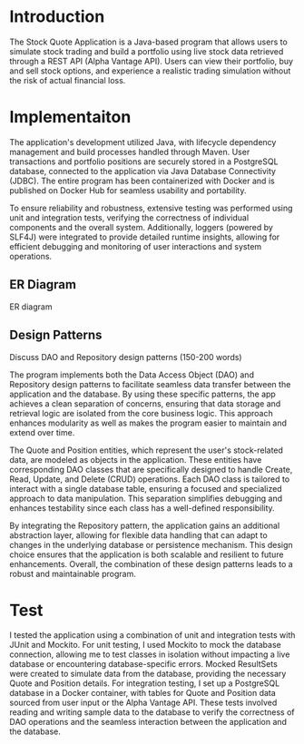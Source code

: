# Introduction
The Stock Quote Application is a Java-based program that allows users to simulate stock trading and build a portfolio using live stock data retrieved through a REST API (Alpha Vantage API). Users can view their portfolio, buy and sell stock options, and experience a realistic trading simulation without the risk of actual financial loss.

# Implementaiton
The application's development utilized Java, with lifecycle dependency management and build processes handled through Maven. User transactions and portfolio positions are securely stored in a PostgreSQL database, connected to the application via Java Database Connectivity (JDBC). The entire program has been containerized with Docker and is published on Docker Hub for seamless usability and portability.

To ensure reliability and robustness, extensive testing was performed using unit and integration tests, verifying the correctness of individual components and the overall system. Additionally, loggers (powered by SLF4J) were integrated to provide detailed runtime insights, allowing for efficient debugging and monitoring of user interactions and system operations.

## ER Diagram
ER diagram

## Design Patterns
Discuss DAO and Repository design patterns (150-200 words)

The program implements both the Data Access Object (DAO) and Repository design patterns to facilitate seamless data transfer between the application and the database. By using these specific patterns, the app achieves a clean separation of concerns, ensuring that data storage and retrieval logic are isolated from the core business logic. This approach enhances modularity as well as makes the 
program easier to maintain and extend over time.

The Quote and Position entities, which represent the user's stock-related data, are modeled as objects in the application. These entities have corresponding DAO classes that are specifically designed to handle Create, Read, Update, and Delete (CRUD) operations. Each DAO class is tailored to interact with a single database table, ensuring a focused and specialized approach to data manipulation. This separation simplifies debugging and enhances testability since each class has a well-defined responsibility.

By integrating the Repository pattern, the application gains an additional abstraction layer, allowing for flexible data handling that can adapt to changes in the underlying database or persistence mechanism. This design choice ensures that the application is both scalable and resilient to future enhancements. Overall, the combination of these design patterns leads to a robust and maintainable program.

# Test
I tested the application using a combination of unit and integration tests with JUnit and Mockito. For unit testing, I used Mockito to mock the database connection, allowing me to test classes in isolation without impacting a live database or encountering database-specific errors. Mocked ResultSets were created to simulate data from the database, providing the necessary Quote and Position details. For integration testing, I set up a PostgreSQL database in a Docker container, with tables for Quote and Position data sourced from user input or the Alpha Vantage API. These tests involved reading and writing sample data to the database to verify the correctness of DAO operations and the seamless interaction between the application and the database.
